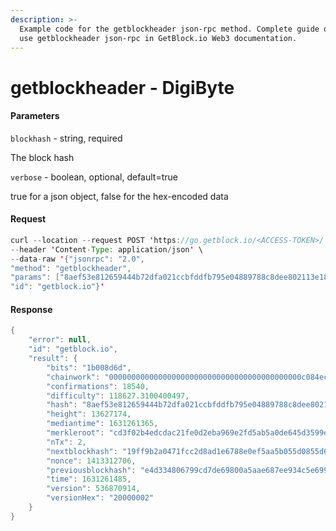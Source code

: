 ```yaml
---
description: >-
  Example code for the getblockheader json-rpc method. Сomplete guide on how to
  use getblockheader json-rpc in GetBlock.io Web3 documentation.
---
```


# getblockheader - DigiByte

#### Parameters

`blockhash` - string, required

The block hash

`verbose` - boolean, optional, default=true

true for a json object, false for the hex-encoded data

#### Request

```java
curl --location --request POST 'https://go.getblock.io/<ACCESS-TOKEN>/' \
--header 'Content-Type: application/json' \ 
--data-raw '{"jsonrpc": "2.0",
"method": "getblockheader",
"params": ["8aef53e812659444b72dfa021ccbfddfb795e04889788c8dee802113e186acf3", true],
"id": "getblock.io"}'
```

#### Response

```java
{
    "error": null,
    "id": "getblock.io",
    "result": {
        "bits": "1b008d6d",
        "chainwork": "0000000000000000000000000000000000000000000c084ec5a1d70eff223bcc",
        "confirmations": 18540,
        "difficulty": 118627.3100400497,
        "hash": "8aef53e812659444b72dfa021ccbfddfb795e04889788c8dee802113e186acf3",
        "height": 13627174,
        "mediantime": 1631261365,
        "merkleroot": "cd3f02b4edcdac21fe0d2eba969e2fd5ab5a0de645d3599e9ea83467c005fa74",
        "nTx": 2,
        "nextblockhash": "19ff9b2a0471fcc2d8ad1e6788e0ef5aa5b055d0855d6a2e12accf0de8cc8d20",
        "nonce": 1413312706,
        "previousblockhash": "e4d334806799cd7de69800a5aae687ee934c5e6992269209f39d5440cb54b751",
        "time": 1631261485,
        "version": 536870914,
        "versionHex": "20000002"
    }
}
```
